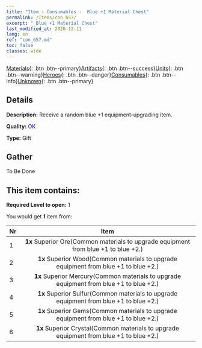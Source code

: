 ```yaml
---
title: "Item - Consumables -  Blue +1 Material Chest"
permalink: /Items/con_657/
excerpt: " Blue +1 Material Chest"
last_modified_at: 2020-12-11
lang: en
ref: "con_657.md"
toc: false
classes: wide
---
```

 [Materials](/Items/){: .btn .btn--primary}[Artifacts](/Items/Artifacts/){: .btn .btn--success}[Units](/Items/Units/){: .btn .btn--warning}[Heroes](/Items/Heroes/){: .btn .btn--danger}[Consumables](/Items/Consumables/){: .btn .btn--info}[Unknown](/Items/Unknown/){: .btn .btn--primary}

## Details
 **Description:** Receive a random blue +1 equipment-upgrading item.

 **Quality:** <span style="color: #0000CD">OK</span>

 **Type:** Gift

## Gather

  To Be Done

## This item contains:

 **Required Level to open:** 1

 You would get **1** item  from:

  | Nr |      Item    |
  |:---|:------------:|
  | 1 |  **1x** Superior Ore(Common materials to upgrade equipment from blue +1 to blue +2.) | 
  | 2 |  **1x** Superior Wood(Common materials to upgrade equipment from blue +1 to blue +2.) | 
  | 3 |  **1x** Superior Mercury(Common materials to upgrade equipment from blue +1 to blue +2.) | 
  | 4 |  **1x** Superior Sulfur(Common materials to upgrade equipment from blue +1 to blue +2.) | 
  | 5 |  **1x** Superior Gems(Common materials to upgrade equipment from blue +1 to blue +2.) | 
  | 6 |  **1x** Superior Crystal(Common materials to upgrade equipment from blue +1 to blue +2.) | 
